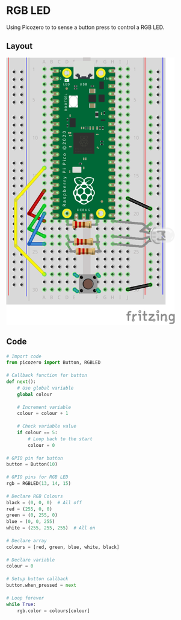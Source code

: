 # RGB LED

Using Picozero to to sense a button press to control a RGB LED.


## Layout

![RGB Button Layout](assets/rgbButton.png)


## Code

``` python
# Import code
from picozero import Button, RGBLED

# Callback function for button
def next():
    # Use global variable
    global colour
   
    # Increment variable 
    colour = colour + 1
   
    # Check variable value
    if colour == 5:
        # Loop back to the start
        colour = 0

# GPIO pin for button
button = Button(10)

# GPIO pins for RGB LED
rgb = RGBLED(13, 14, 15)

# Declare RGB Colours
black = (0, 0, 0)  # All off
red = (255, 0, 0)
green = (0, 255, 0)
blue = (0, 0, 255)
white = (255, 255, 255)  # All on

# Declare array
colours = [red, green, blue, white, black]

# Declare variable
colour = 0

# Setup button callback
button.when_pressed = next

# Loop forever
while True:
    rgb.color = colours[colour]

```
